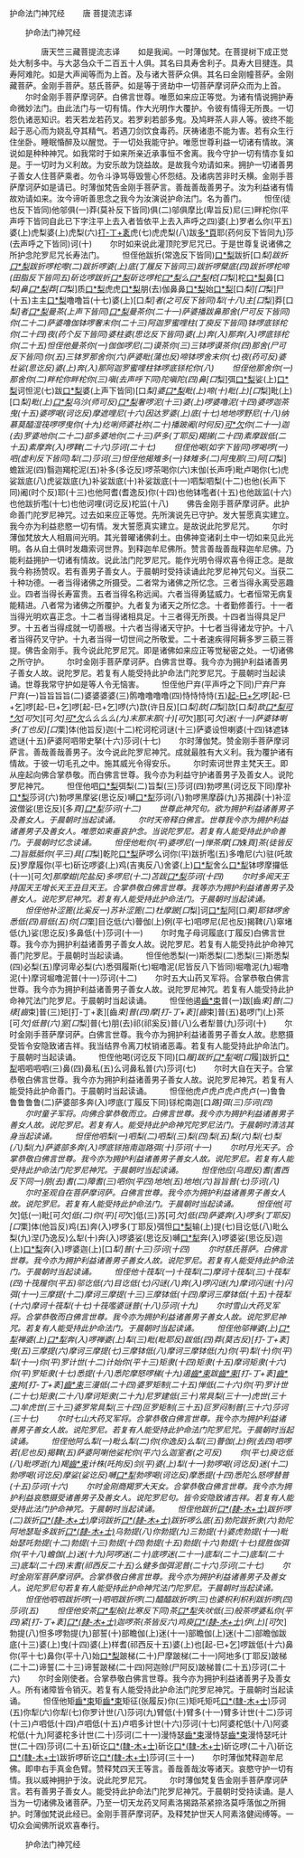   护命法门神咒经
　　唐 菩提流志译




　　护命法门神咒经

　　　　唐天竺三藏菩提流志译
　　如是我闻。一时薄伽梵。在菩提树下成正觉处大制多中。与大苾刍众千二百五十人俱。其名曰具寿舍利子。具寿大目揵连。具寿阿难陀。如是大声闻等而为上首。及与诸大菩萨众俱。其名曰金刚幢菩萨。金刚藏菩萨。金刚手菩萨。慈氏菩萨。如是等于贤劫中一切菩萨摩诃萨众而为上首。
　　尔时金刚手菩萨摩诃萨。白佛言世尊。唯愿如来应正等觉。为诸有情说拥护寿命微妙法门。由此法门与一切有情。作大光明作大覆护。令彼有情得无所畏。一切怨仇诸恶知识。若天若龙若药叉。若罗刹若部多鬼。及鸠畔茶人非人等。彼终不能起于恶心而为娆乱夺其精气。若遇刀剑饮食毒药。厌祷诸患不能为害。若有众生行住坐卧。睡眠惛醉及以醒觉。于一切处我能守护。唯愿世尊利益一切诸有情故。演说如是种种神咒。如我常时于如来所亲近承事恒不舍离。我今守护一切有情亦复如是。于一切时为义利故。为安乐故为饶益故。是故我今劝请如来。拥护一切诸善男子善女人住菩萨乘者。勿令斗诤骂辱毁訾心怀怨结。及诸病苦非时夭横。金刚手菩萨摩诃萨如是请已。时薄伽梵告金刚手菩萨言。善哉善哉善男子。汝为利益诸有情故劝请如来。汝今谛听善思念之我今为汝演说护命法门。名为善门。
　　怛侄(徒也反下皆同)他邬俱(一)莽(莫补反下皆同)俱(二)邬俱摩比(卑旨反)尼(三)畔柁你(平声呼下皆同自此已下字注平上去入者皆依平上去入声呼之四)婆(上)罗者么你(平五)婆(上)虎梨婆(上)虎梨(六)[打-丁+袲](乃可反)虎(七)虎虎梨(八)跋[多*頁](丁可反)耶(药何反下皆同九)莎(去声呼之下皆同)诃(十)
　　尔时如来说此灌顶陀罗尼咒已。于是世尊复说诸佛之所护念陀罗尼咒长寿法门。
　　怛侄他跋折(常逸反下皆同)[口*梨](自此已下口边作字者皆转舌呼之)跋折[口*梨]跋折[口*梨](一)跋折啰柁嚟(二)跋折啰婆(上)底(丁履反下皆同三)跋折啰檗底(四)跋折啰柁啼(田脂反下皆同五)斫讫啰跋折[口*梨](六)斫讫啰柁[口*梨](七)么[口*梨](八)柁[口*梨]柁[口*梨](九)鼻[口*梨]鼻[口*梨](十)莽[口*梨]质[口*梨](十一)虎虎[口*梨](十二)朋(去)伽鼻鼻[口*梨](十三)始[口*梨](十四)[口*梨][口*梨]尸(十五)主主[口*梨](十六)噜噜旨(十七)婆(上)[口*梨]者(之可反下皆同)犁(十八)主[口*梨]莽[口*梨]者[口*梨](十九)曼茶(上声下皆同)[口*梨](二十)曼茶你(二十一)萨婆播跋鼻那舍(尸可反下皆同)你(二十二)萨婆噜伽钵啰奢末你(二十三)阿迦罗蜜哩柱(丁庾反下皆同)钵啰底铩柁你(二十四)夜(药个反下皆同)婆柱婆(思讫反下皆同)婆(上)奔(入)那奔(入)啰底铩柁你(二十五)怛侄他曼茶你(一)伽伽啰尼(二)谟茶你(三)三钵啰谟茶你(四)那舍(尸可反下皆同)你(五)三钵罗那舍你(六)萨婆毗(蒲也反)啼钵啰舍末你(七)夜(药可反)婆杜娑(思讫反)婆(上)奔(入)那阿迦罗蜜哩柱钵啰底铩柁你(八)
　　怛侄他那舍你(一)那舍你(二)畔柁你畔柁你(三)嗔(去声呼下同)陀嗔陀(四)鼻[口*梨]弭[口*梨](五)娑(上)[口*梨](六)诃怛泥(七)跋[口*梨](八)婆(上声下皆同)[口*梨]婆[口*梨](九)毗(上)啼(十)毗(上)[口*梨]毗(上)[口*梨]毗(上)[口*梨](十一)乌沙(师可反)[口*梨](十二)奢啰泥(十三)婆(上)啰婆噜泥(十四)婆啰迦茶曳(十五)婆啰喝(诃讫反)摩遮哩尼(十六)因达罗婆(上)底(十七)地地啰野尼(十八)纳慕莫醯湿筏啰啰曳你(十九)纥唎师婆社祢(二十)播跛阇(时何反)[可*欠](呼可反)你(二十一)迦(去)罗婆地你(二十二)部多婆地你(二十三)萨多(丁耶反)羯挮(二十四)素摩跋低(二十五)素摩奔(入)啰鞞(二十六)莎诃(二十七)
　　但侄他喝(如字下皆同)啰喝啰(一)呬(虚利反下皆同)犁(二)莎诃(三)怛侄他揭雉多(一)钵雉多(二)阿曳那(三)阿[口*梨]蟾跋泥(四)翳迦羯柁泥(五)补多(多讫反)啰茶喝你(六)末伽(长声呼)毗卢喝你(七)虎娑跋底(八)虎娑跋底(九)补娑跋底(十)补娑跋底(十一)呬梨呬梨(十二)也他(长声下同)阇(时个反)耶(十三)也他阿耆(耆逸反)你(十四)也他钵嚂者(十五)也他跋监(十六)也他跋折嚂(十七)也他诃哩(诃讫反)柁监(十八)
　　佛告金刚手菩萨摩诃萨。此护命善门陀罗尼神咒。过去如来应正等觉。先所演说先已守护。发大誓愿真实建立。我今亦为利益悲愍一切有情。发大誓愿真实建立。是故说此陀罗尼咒。
　　尔时薄伽梵放大人相眉间光明。其光普曜诸佛刹土。由佛神变诸刹土中一切如来见此光明。各从自土俱时发趣索诃世界。到释迦牟尼佛所。赞言善哉善哉释迦牟尼佛。乃能利益拥护一切诸有情故。说此法门陀罗尼咒。能作光明令得欢喜令得正念。是故我今称扬赞叹。若有善男子善女人。于晨朝时受持读诵此陀罗尼神咒句义。当获二十种功德。一者当得诸佛之所摄受。二者常为诸佛之所忆念。三者当得永离受恶趣业。四者当得长寿富贵。五者当得名称远闻。六者当得勇猛威力。七者恒常无病复能精进。八者常为诸佛之所覆护。九者复为诸天之所忆念。十者勤修善行。十一者当得光明欢喜正念。十二者当得诸相具足。十三者得无所畏。十四者当得具足尸罗。十五者当得成就一切善根。十六者当得诸天守护。十七者当得诸龙守护。十八者当得药叉守护。十九者当得一切世间之所敬爱。二十者速疾得阿耨多罗三藐三菩提。佛告金刚手。我今说此陀罗尼咒。即是诸佛如来应正等觉秘密之处。一切诸佛之所守护。
　　尔时金刚手菩萨摩诃萨。白佛言世尊。我今亦为拥护利益诸善男子善女人故。说陀罗尼。若复有人能受持此护命法门陀罗尼咒。于晨朝时当起读诵。世尊我常守护如是等人令无恼害。
　　怛侄他尸弃(平声呼之下同)尸弃尸弃尸弃(一)旨旨旨旨(二)婆婆婆婆(三)鹘噜噜噜噜(四)恃恃恃恃(五)[起-巳+乞](其乞反)啰[起-巳+乞]啰[起-巳+乞]啰[起-巳+乞]啰(六)欯(许日反)[口*梨]欯[口*梨]欯[口*梨]欯[口*梨](七)[可*欠](呼可反)[可*欠][可*欠][可*欠](八)么么么么(九)末那末那(十)[可*欠]那[可*欠]迷(十一)萨婆钵喇多(丁也反)[口*栗]体(他旨反)迦(十二)柁诃柁诃谜(十三)萨婆设怛喇婆(十四)钵遮钵遮谜(十五)萨婆阿呬带史拏(十六)莎诃(十七)
　　尔时薄伽梵。赞金刚手菩萨摩诃萨言。善哉善哉善男子。汝今说此陀罗尼神咒。成就最胜有大义利。我为覆护诸有情故。于彼一切毛孔之中。施其威光令得安乐。
　　尔时索诃世界主梵天王。即从座起向佛合掌恭敬。而白佛言世尊。我今亦为利益守护诸善男子及善女人。说陀罗尼神咒。
　　怛侄他呬[口*梨](一)弭梨(二)旨梨(三)莎诃(四)勃啰黑(诃讫反下同)摩补[口*梨](五)莎诃(六)勃啰黑摩娑(思讫反)嚩[口*犁](七)莎诃(八)勃啰黑摩薜(九)苏揭薜(十)补涩波僧娑(思讫反)[多*頁][口*犁](十一)莎诃(十二)
　　世尊此神咒句。欲为拥护利益诸善男子及善女人。于晨朝时当起读诵。
　　尔时天帝释白佛言。世尊我今亦为拥护利益诸善男子及善女人。唯愿如来垂哀护念。当说陀罗尼。若复有人能受持此护命善门。于晨朝时忆念读诵。
　　怛侄他毗你(平)婆啰尼(一)惮茶摩[口*娕*頁]茶(徒皆反二)旨胝胝你(平三)具[口*梨]乾陀[口*梨](四)萨啰么诃你(平)跋折嚂(五)多噜尼(六)驻(吒故反)罗摩履你(平七)斫讫啰婆(上)鸡(吉夷反八)舍婆(上)[口*犁](九)舍么[口*犁](十)钵啰摩攞低(十一)[可*欠]那摩蚶(陀盐反)多啰尼(十二)苫跋[口*梨](十三)莎诃(十四)
　　尔时多闻天王持国天王增长天王丑目天王。合掌恭敬白佛言世尊。我等亦为拥护利益诸善男子及善女人。说陀罗尼神咒。若复有人能受持此护命法门。于晨朝时当起读诵。
　　怛侄他补涩篦(比奚反一)苏补涩篦(二)杜摩跛[口*梨]诃[口*犁](三)阿[口*栗]耶钵啰舍悉低(四)扇低(五)你[口*栗]目讫低(六)瞢伽(上)例(平七)呬啰尼(尼也反)揭鞞(八)窣堵低(九)娑(思讫反)多鼻低(十)莎诃(十一)
　　尔时鬼子母诃履底(丁履反)白佛言世尊。我今亦为拥护利益诸善男子善女人故。说陀罗尼。若复有人能受持此护命神咒善门陀罗尼。于晨朝时当起读诵。
　　怛侄他悉梨(一)斯悉梨(二)悉梨(三)斯悉梨(四)必梨(五)摩诃卑必梨(六)悉弭履斯(七)堀噜泥(尼皆反八下皆同)堀噜泥(九)堀噜泥(十)摩诃堀噜泥普(十一)莎诃(十二)
　　尔时五大山药叉军将。合掌恭敬白佛言世尊。我今亦为拥护利益诸善男子善女人故。说陀罗尼神咒。若复有人能受持此护命神咒法门陀罗尼。于晨朝时当起读诵。
　　怛侄他遏[齒*束](卓皆反)普(一)跋[齒*束]普(二)橠[齒*束]普(三)矩[打-丁+袲][齒*束]普(四)摩[打-丁+袲][齒*束]普(五)曷啰门(上)茶[可*欠]低普(六)室[口*梨]普(七)朋(去)祁(祁奚反)普(八)么者犁普(九)莎诃(十)
　　尔时金刚手菩萨摩诃萨。白佛言世尊。我今亦为拥护利益诸善男子善女人故。悲愍摄受皆令安隐致诸吉祥。我当结界令离刀杖销诸恶毒。若复有人能受持此护命法门。于晨朝时当起读诵。
　　怛侄他喝(诃讫反下同)[口*履]跋折[口*犁](一)喝[口*履]跋折[口*犁](二)呬呬呬呬(三)鼻(四)鼻私(五)么诃鼻私普(六)莎诃(七)
　　尔时大自在天子。合掌恭敬白佛言世尊。我今亦为拥护利益诸善男子善女人故。说陀罗尼神咒。若复有人能受持此护命善门。于晨朝时当起读诵。
　　怛侄他虎卢虎卢虎卢虎卢(一)鲁鲁鲁鲁鲁鲁(二)萨婆部多奔(入)啰底(丁履反下同)铩柁南迦[口*路]弭(三)莎诃(四)
　　尔时童子军将。向佛合掌恭敬而立。白佛言世尊。我今亦为拥护利益诸善男子善女人故。说陀罗尼。若复有人。能受持此护命神咒陀罗尼法门。于晨朝时清洁其身当起读诵。
　　怛侄他呬梨(一)呬梨(二)呬梨(三)梨(四)梨(五)梨(六)梨(七)梨(八)梨(九)萨婆部多奔(入)啰底铩拖南迦路弭(十)莎诃(十一)
　　尔时月光天子。合掌恭敬白佛言世尊。我今亦为拥护利益诸善男子善女人故。说陀罗尼。若复有人能受持此护命法门陀罗尼神咒。于晨朝时当起读诵。
　　怛侄他应(乌蹬反)耆(耆西反下同一)朋(去)耆(二)障耆(三)呬你(平四)地地(五)地地(六)旨旨普(七)莎诃(八)
　　尔时圣观自在菩萨摩诃萨。白佛言世尊。我今亦为拥护利益诸善男子善女人故。说陀罗尼。若复有人能受持此护命法门。于晨朝时当起读诵。
　　怛侄他[可*欠]低(一)毗[可*欠]低(二)你(平)[可*欠]低(三)苏[可*欠]低(四)萨婆奔(入)啰多(丁耶反)[口*栗]体(他旨反)鸡(五)奔(入)啰多(丁耶反)弭怛[口*梨](六)输(上)提(七)目讫低(八)毗么梨(九)涅(乃逸反)么犁(十)奔(入)啰婆娑(思讫反)嚩[口*犁](十一)奔(入)啰婆娑(思讫反)迦(上)[口*梨](十二)奔(入)啰婆迦(上)[口*犁]普(十三)莎诃(十四)
　　尔时慈氏菩萨。白佛言世尊。我今亦为拥护利益诸善男子善女人故。说陀罗尼。若复有人能受持此护命法门。于晨朝时当起读诵。
　　怛侄他十筏犁(一)十筏犁(二)摩诃十筏犁(三)十筏犁(四)十筏履你(平五)邬讫低(六)目讫低(七)闪谜(八)奔(入)啰闪谜(九)摩诃闪谜(十)闪弭(十一)三摩提(十二)摩诃三摩提(十三)三摩钵低(十四)摩诃三摩钵低(十五)十筏犁(十六)摩诃十筏犁(十七)十筏嚂婆谜普(十八)莎诃(十九)
　　尔时雪山大药叉军将。合掌恭敬而白佛言世尊。我今亦为拥护利益诸善男子善女人故。说陀罗尼神咒。若复有人能受持此护命法门。于晨朝时当起读诵。
　　怛侄他邬禅婆(上)[口*犁](一)禅婆(上)[口*犁](二)奔(入)啰禅婆(上)犁(三)毗(毗耶反)跋低(四)莽(莫古反)[打-丁+袲]曳(五)三摩提(六)摩诃三摩提(七)三摩钵低(八)摩诃三摩钵低(九)你(平)犁(十)你(平)犁(十一)你(平)罗计世(十二)计始你(平十三)矩隶(十四)矩隶(十五)摩诃矩隶(十六)你(平)罗矩隶(十七)悉提(十八)悉陀摩怒啰梯(十九)遏[齒*束](二十)跋[齒*束](二十一)[打-丁+袲][齒*束](二十二)拘[打-丁+袲][齒*束](二十三)三漫低(二十四)婆罗矩制(二十五)惮低(二十六)你(平)罗计世(二十七)矩隶(二十八)摩诃矩隶(二十九)尼罗建低(三十)常具梨(三十一)虎世(三十二)牟虎世(三十三)婆罗常具梨(三十四)叵罗矩制(三十五)叵罗闷制普(三十六)莎诃(三十七)
　　尔时七山大药叉军将。合掌恭敬白佛言世尊。我今亦为拥护利益诸善男子善女人故。说陀罗尼。若复有人能受持此护命法门陀罗尼咒。于晨朝时当起读诵。
　　怛侄他阿么犁(一)毗么犁(二)你(你逸反)么犁(三)瞢伽(上)例(去四)呬啰若(尼也反)揭鞞(五)萨婆阿喇他娑柁你(平六)么迦室者(之可反)
　　你(平七)庾讫低(八)毗啰逝(九)羯[齒*束](十)计株(吒拘反)剑(平)婆(上)犁(十一)勃啰喝(诃讫反)迷(十二)勃啰喝(诃讫反)摩娑(娑讫反)嚩[口*犁](十三)勃啰喝(诃讫反)摩悉提(十四)悉陀么怒啰替普(十五)莎诃(十六)
　　尔时金刚商羯罗大天女。合掌恭敬白佛言世尊。我今亦为拥护利益哀愍摄受诸善男子及善女人。说陀罗尼句。皆令安隐致诸吉祥。若复有人能受持此法门护命神咒。于晨朝时当起读诵。
　　怛侄他跋折[口*(隸-木+士)](一)跋折啰(二)跋折[口*(隸-木+士)](三)摩诃跋折[口*(隸-木+士)](四)跋折啰么底(五)勃陀跋折隶(六)勃陀阿地瑟耻多跋折[口*(隸-木+士)](七)乌勃提(八)你勃提(九)三勃提(十)婆虎勃提(十一)毗始瑟吒勃提(十二)勃提(十三)勃提(十四)勃提(十五)勃提(十六)勃提(十七)提胜伽弭你(平十八)蟾伽(上)迷(十九)阿啰迷(二十)底啰迷(二十一)底犁(二十二)底犁(二十三)底犁(二十四)末耆(祁西反二十五)么健多伽弭泥普(二十六)莎诃(二十七)
　　尔时金刚军菩萨摩诃萨。合掌恭敬白佛言世尊。我今亦为拥护利益诸善男子及善女人。说陀罗尼句若复有人能受持此护命神咒法门陀罗尼。于晨朝时当起读诵。
　　怛侄他呬呬跋折啰(一)呬呬跋折啰(二)醯醯跋折啰(三)也婆枳利枳利跋折啰(四)莎诃(五)
　　怛侄他安茶[口*犁](一)般(比寒反下同)茶[口*犁](二)失吠低(三)般茶啰婆私你(平四)紧[打-丁+袲][口*(隸-木+士)](五)迦啰茶(茶皆反六)鸡庾[口*(隸-木+士)](七)伊(上)[可*欠]勃提(八)怛多啰勃提(九)部誓(十)部瞻伽(上)迷(十一)部瞻伽(上)迷(十二)部瞻伽跋底(十三)婆(上)曳(十四)婆(上)样耆(祁西反十五)婆(上)也[起-巳+乞]啰跋低(十六)鼻你(平十七)鼻你(平十八)始[口*梨](十九)跛梯(二十)尸摩跛梯(二十一)阿地多(丁耶反)跛梯(二十二)谛誓(二十三)谛誓跛梯(二十四)阿迦赊(尸阿反)跛梯普(二十五)莎诃(二十六)
　　尔时金刚使者。合掌恭敬白佛言世尊。我今亦为拥护利益诸善男子及善女人。所有诸障皆令销灭。若复有人能受持此护命法门陀罗尼神咒。于晨朝时当起读诵。
　　怛侄他矩[齒*束](一)矩[齒*束](二)矩征(张履反)你(三)矩吒矩吒[口*(隸-木+士)](四)莎诃(五)你犁(六)你犁(七)你罗计世(八)莎诃(九)臂低(十)臂多(十一)臂多计世(十二)莎诃(十三)卢呬低(十四)卢呬低(十五)卢呬多计世(十六)莎诃(十七)阿婆柁低(十八)阿婆柁低(十九)阿婆柁多计世(二十)莎诃(二十一)漫恃瑟[齒*束](二十二)漫恃瑟[齒*束](二十三)漫恃瑟吒计世(二十四)莎诃(二十五)斫讫[口*(隸-木+士)](二十六)斫讫[口*(隸-木+士)](二十七)斫讫啰(二十八)斫讫[口*(隸-木+士)](二十九)跋折啰斫讫[口*(隸-木+士)](三十)莎诃(三十一)
　　尔时薄伽梵释迦牟尼佛。即申右手真金色臂。赞释梵四天王等言。善哉善哉汝等诸天。哀愍守护一切有情。我以威神拥护于汝。说此陀罗尼咒。
　　尔时薄伽梵复告金刚手菩萨摩诃萨言。若有善男子善女人。能受持此护命法门陀罗尼神咒。于晨朝时受持读诵。是人当为一切诸佛及诸菩萨。乃至一切天龙药叉阿素洛揭路茶紧捺洛莫呼落伽之所拥护。时薄伽梵说此经已。金刚手菩萨摩诃萨。及释梵护世天人阿素洛健闼缚等。一切众会闻佛所说欢喜奉行。

　　护命法门神咒经


